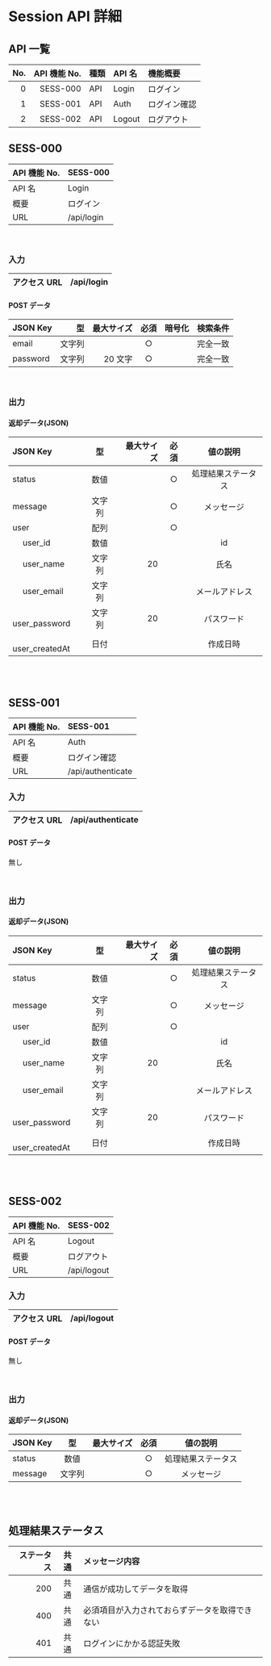 # Session API 詳細

## API 一覧

| No. | API 機能 No. | 種類 | API 名 | 機能概要     |
| --: | -----------: | :--- | :----- | :----------- |
|   0 |     SESS-000 | API  | Login  | ログイン     |
|   1 |     SESS-001 | API  | Auth   | ログイン確認 |
|   2 |     SESS-002 | API  | Logout | ログアウト   |

## SESS-000

| API 機能 No. | SESS-000   |
| :----------- | :--------- |
| API 名       | Login      |
| 概要         | ログイン   |
| URL          | /api/login |

<br>

### 入力

| アクセス URL | /api/login |
| :----------- | :--------- |

#### POST データ

| JSON Key |     型 | 最大サイズ | 必須 | 暗号化 | 検索条件 |
| :------- | -----: | ---------: | :--: | :----: | :------- |
| email    | 文字列 |            |  ○   |        | 完全一致 |
| password | 文字列 |    20 文字 |  ○   |        | 完全一致 |

<br>

### 出力

#### 返却データ(JSON)

| JSON Key              |   型   | 最大サイズ | 必須 |      値の説明      |
| :-------------------- | :----: | ---------: | :--: | :----------------: |
| status                |  数値  |            |  ○   | 処理結果ステータス |
| message               | 文字列 |            |  ○   |     メッセージ     |
| user                  |  配列  |            |  ○   |                    |
| &emsp; user_id        |  数値  |            |      |         id         |
| &emsp; user_name      | 文字列 |         20 |      |        氏名        |
| &emsp; user_email     | 文字列 |            |      |   メールアドレス   |
| &emsp; user_password  | 文字列 |         20 |      |     パスワード     |
| &emsp; user_createdAt |  日付  |            |      |      作成日時      |

<br>
<br>

## SESS-001

| API 機能 No. | SESS-001          |
| :----------- | :---------------- |
| API 名       | Auth              |
| 概要         | ログイン確認      |
| URL          | /api/authenticate |

### 入力

| アクセス URL | /api/authenticate |
| :----------- | :---------------- |

#### POST データ

無し

<br>

### 出力

#### 返却データ(JSON)

| JSON Key              |   型   | 最大サイズ | 必須 |      値の説明      |
| :-------------------- | :----: | ---------: | :--: | :----------------: |
| status                |  数値  |            |  ○   | 処理結果ステータス |
| message               | 文字列 |            |  ○   |     メッセージ     |
| user                  |  配列  |            |  ○   |                    |
| &emsp; user_id        |  数値  |            |      |         id         |
| &emsp; user_name      | 文字列 |         20 |      |        氏名        |
| &emsp; user_email     | 文字列 |            |      |   メールアドレス   |
| &emsp; user_password  | 文字列 |         20 |      |     パスワード     |
| &emsp; user_createdAt |  日付  |            |      |      作成日時      |

<br>
<br>

## SESS-002

| API 機能 No. | SESS-002    |
| :----------- | :---------- |
| API 名       | Logout      |
| 概要         | ログアウト  |
| URL          | /api/logout |

### 入力

| アクセス URL | /api/logout |
| :----------- | :---------- |

#### POST データ

無し

<br>

### 出力

#### 返却データ(JSON)

| JSON Key |   型   | 最大サイズ | 必須 |      値の説明      |
| :------- | :----: | ---------: | :--: | :----------------: |
| status   |  数値  |            |  ○   | 処理結果ステータス |
| message  | 文字列 |            |  ○   |     メッセージ     |

<br>
<br>

## 処理結果ステータス

| ステータス | 共通 | メッセージ内容                                 |
| ---------: | :--: | :--------------------------------------------- |
|        200 | 共通 | 通信が成功してデータを取得                     |
|        400 | 共通 | 必須項目が入力されておらずデータを取得できない |
|        401 | 共通 | ログインにかかる認証失敗                       |
